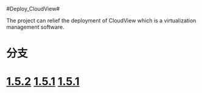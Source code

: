 #Deploy_CloudView#

The project can relief the deployment of CloudView which is a virtualization management software.

分支
=============
[1.5.2](https://github.com/shalk/cloudview_deploy/tree/1.5.2)
[1.5.1](https://github.com/shalk/cloudview_deploy/tree/1.5.1)
[1.5.1](https://github.com/shalk/cloudview_deploy/tree/v1)
=====

